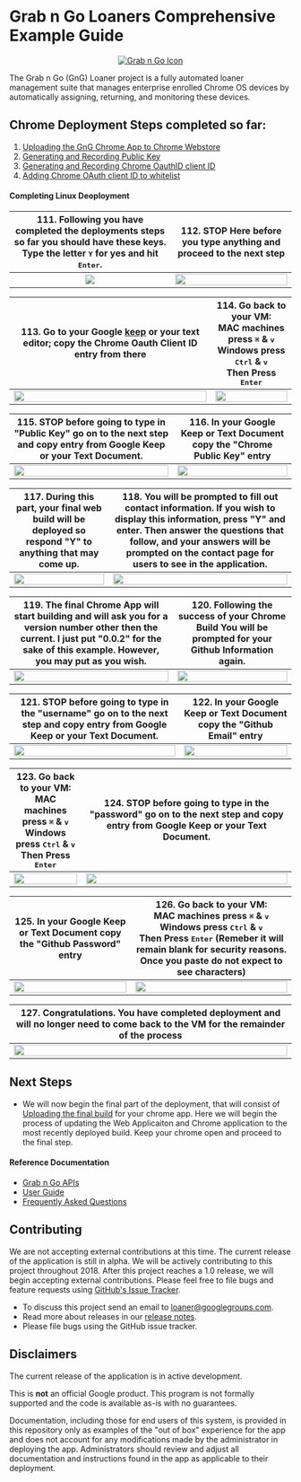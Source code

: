 <!-- mdformat off(GitHub header) -->
Grab n Go Loaners Comprehensive Example Guide
======
<!-- mdformat on -->

<p align="center">
  <a href="#grabngo--">
    <img src="https://storage.googleapis.com/gngloaners/gnglogo.png" alt="Grab n Go Icon" />
  </a>
</p>

The Grab n Go (GnG) Loaner project is a fully automated loaner management suite
that manages enterprise enrolled Chrome OS devices by automatically assigning,
returning, and monitoring these devices.


## Chrome Deployment Steps completed so far:
1.	[Uploading the GnG Chrome App to Chrome Webstore](https://github.com/kid-yume/gnglinuxdeployment/tree/dev/docs/deployment/chrome_deployment/uploading_to_chromestore) 
2.	[Generating and Recording Public Key](https://github.com/kid-yume/gnglinuxdeployment/tree/dev/docs/deployment/chrome_deployment/generating_and_recording_publickey)
3.	[Generating and Recording Chrome OauthID client ID](https://github.com/kid-yume/gnglinuxdeployment/tree/dev/docs/deployment/chrome_deployment/generating_and_recording_oauthid)
4.	[Adding Chrome OAuth client ID to whitelist](https://github.com/kid-yume/gnglinuxdeployment/tree/dev/docs/deployment/chrome_deployment/adding_chrome_oauth_clientid_to_whitelist)


#### Completing Linux Deoployment

**111.** Following you have completed the deployments steps so far you should have these keys. <br>Type the letter <kbd>Y</kbd> for yes and hit  <kbd>Enter</kbd>. |**112.** **STOP** Here before you type anything and proceed to the next step
:-------------------------:|:-------------------------:
<a href="https://storage.googleapis.com/gngloaner-compwalkt/Comprehensive%20Walkthrough/Web%20Application%20Deployment/pic111.jpg"><img src="https://storage.googleapis.com/gngloaner-compwalkt/Comprehensive%20Walkthrough/Web%20Application%20Deployment/pic111%4050x.jpg"/></a> |  <a href="https://storage.googleapis.com/gngloaner-compwalkt/Comprehensive%20Walkthrough/Web%20Application%20Deployment/pic112.jpg"><img src="https://storage.googleapis.com/gngloaner-compwalkt/Comprehensive%20Walkthrough/Web%20Application%20Deployment/pic112%4050x.jpg" style="width:100%"/></a>

**113.** Go to your Google [keep]() or your text editor; copy the **Chrome Oauth Client ID** entry from there|**114.**  Go back to your VM:<br>MAC machines press <kbd>&#x2318;</kbd> &  <kbd>v</kbd> <br> Windows press <kbd>Ctrl</kbd> & <kbd>v</kbd>  <br> Then Press <kbd>Enter</kbd>
:-------------------------:|:-------------------------:
<a href="https://storage.googleapis.com/gngloaner-compwalkt/Comprehensive%20Walkthrough/Web%20Application%20Deployment/pic113.jpg"><img src="https://storage.googleapis.com/gngloaner-compwalkt/Comprehensive%20Walkthrough/Web%20Application%20Deployment/pic113%4050%25.jpg" style="width:100%"/></a> |  <a href="https://storage.googleapis.com/gngloaner-compwalkt/Comprehensive%20Walkthrough/Web%20Application%20Deployment/pic114.jpg"><img src="https://storage.googleapis.com/gngloaner-compwalkt/Comprehensive%20Walkthrough/Web%20Application%20Deployment/pic114%4050%25.jpg" style="width:100%"/></a> 

**115.** STOP before going to type in "Public Key" go on to the next step and copy entry from Google Keep or your Text Document.|**116.** In your Google Keep or Text Document copy the "Chrome Public Key" entry
:-------------------------:|:-------------------------:
<a href="https://storage.googleapis.com/gngloaner-compwalkt/Comprehensive%20Walkthrough/Web%20Application%20Deployment/pic115.jpg"><img src="https://storage.googleapis.com/gngloaner-compwalkt/Comprehensive%20Walkthrough/Web%20Application%20Deployment/pic115%4050%25.jpg" style="width:100%"/></a> |  <a href="https://storage.googleapis.com/gngloaner-compwalkt/Comprehensive%20Walkthrough/Web%20Application%20Deployment/pic116.jpg"><img src="https://storage.googleapis.com/gngloaner-compwalkt/Comprehensive%20Walkthrough/Web%20Application%20Deployment/pic116%4050x.jpg" style="width:100%"/></a>


**117.** During this part, your final web build will be deployed so respond "Y" to anything that may come up. |**118.** You will be prompted to fill out contact information. If you wish to display this information, press "Y" and enter. Then answer the questions that follow, and your answers will be prompted on the contact page for users to see in the application.
:-------------------------:|:-------------------------:
<a href="https://storage.googleapis.com/gngloaner-compwalkt/Comprehensive%20Walkthrough/Web%20Application%20Deployment/pic117.jpg"><img src="https://storage.googleapis.com/gngloaner-compwalkt/Comprehensive%20Walkthrough/Web%20Application%20Deployment/pic117%4050%25.jpg" style="width:100%"/></a> |  <a href="https://storage.googleapis.com/gngloaner-compwalkt/Comprehensive%20Walkthrough/Web%20Application%20Deployment/pic118.jpg"><img src="https://storage.googleapis.com/gngloaner-compwalkt/Comprehensive%20Walkthrough/Web%20Application%20Deployment/pic118%4050%25.jpg" style="width:100%"/></a>

**119.** The final Chrome App will start building and will ask you for a version number other then the current. I just put "0.0.2" for the sake of this example. However, you may put as you wish.  |**120.** Following the success of your Chrome Build You will be prompted for your Github Information again. 
:-------------------------:|:-------------------------:
<a href="https://storage.googleapis.com/gngloaner-compwalkt/Comprehensive%20Walkthrough/Web%20Application%20Deployment/pic119.jpg"><img src="https://storage.googleapis.com/gngloaner-compwalkt/Comprehensive%20Walkthrough/Web%20Application%20Deployment/pic119%4050%25.jpg" style="width:100%"/></a> |  <a href="https://storage.googleapis.com/gngloaner-compwalkt/Comprehensive%20Walkthrough/Web%20Application%20Deployment/pic120.jpg"><img src="https://storage.googleapis.com/gngloaner-compwalkt/Comprehensive%20Walkthrough/Web%20Application%20Deployment/pic120%4050%25.jpg" style="width:100%"/></a>


**121.** STOP before going to type in the "username" go on to the next step and copy entry from Google Keep or your Text Document.|**122.** In your Google Keep or Text Document copy the "Github Email" entry
:-------------------------:|:-------------------------:
<a href="https://storage.googleapis.com/gngloaner-compwalkt/Comprehensive%20Walkthrough/Web%20Application%20Deployment/pic121.jpg"><img src="https://storage.googleapis.com/gngloaner-compwalkt/Comprehensive%20Walkthrough/Web%20Application%20Deployment/pic121%4050%25.jpg" style="width:100%"/></a> |  <a href="https://storage.googleapis.com/gngloaner-compwalkt/Comprehensive%20Walkthrough/Web%20Application%20Deployment/pic122.jpg"><img src="https://storage.googleapis.com/gngloaner-compwalkt/Comprehensive%20Walkthrough/Web%20Application%20Deployment/pic122%4050%25.jpg" style="width:100%"/></a>

**123.** Go back to your VM:<br>MAC machines press <kbd>&#x2318;</kbd> &  <kbd>v</kbd> <br> Windows press <kbd>Ctrl</kbd> & <kbd>v</kbd>  <br> Then Press <kbd>Enter</kbd>|**124.**  STOP before going to type in the "password" go on to the next step and copy entry from Google Keep or your Text Document.
:-------------------------:|:-------------------------:
<a href="https://storage.googleapis.com/gngloaner-compwalkt/Comprehensive%20Walkthrough/Web%20Application%20Deployment/pic123.jpg"><img src="https://storage.googleapis.com/gngloaner-compwalkt/Comprehensive%20Walkthrough/Web%20Application%20Deployment/pic123%4050%25.jpg" style="width:100%"/></a> |  <a href="https://storage.googleapis.com/gngloaner-compwalkt/Comprehensive%20Walkthrough/Web%20Application%20Deployment/pic124.jpg"><img src="https://storage.googleapis.com/gngloaner-compwalkt/Comprehensive%20Walkthrough/Web%20Application%20Deployment/pic124%4050%25.jpg" style="width:100%"/></a> 


**125.** In your Google Keep or Text Document copy the "Github Password" entry|**126.**  Go back to your VM:<br>MAC machines press <kbd>&#x2318;</kbd> &  <kbd>v</kbd> <br> Windows press <kbd>Ctrl</kbd> & <kbd>v</kbd>  <br> Then Press <kbd>Enter</kbd> (Remeber it will remain blank for security reasons. Once you paste do not expect to see characters)
:-------------------------:|:-------------------------:
 <a href="https://storage.googleapis.com/gngloaner-compwalkt/Comprehensive%20Walkthrough/Web%20Application%20Deployment/pic125.jpg"><img src="https://storage.googleapis.com/gngloaner-compwalkt/Comprehensive%20Walkthrough/Web%20Application%20Deployment/pic125%4050%25.jpg" style="width:100%"/></a> | <a href="https://storage.googleapis.com/gngloaner-compwalkt/Comprehensive%20Walkthrough/Web%20Application%20Deployment/pic13.jpg"><img src="https://storage.googleapis.com/gngloaner-compwalkt/Comprehensive%20Walkthrough/Web%20Application%20Deployment/pic13%4050%25.jpg" style="width:100%"/></a> 


**127.** Congratulations. You have completed deployment and will no longer need to come back to the VM for the remainder of the process  |
:-------------------------:|
<a href="https://storage.googleapis.com/gngloaner-compwalkt/Comprehensive%20Walkthrough/Web%20Application%20Deployment/pic126.jpg"><img src="https://storage.googleapis.com/gngloaner-compwalkt/Comprehensive%20Walkthrough/Web%20Application%20Deployment/pic126.jpg" style="width:100%"/></a>| 


## Next Steps
* We will now begin the final part of the deployment, that will consist of [Uploading the final build](https://github.com/kid-yume/gnglinuxdeployment/tree/dev/docs/deployment/chrome_deployment/uploading_final_build)
for your chrome app. Here we will begin the process of updating the Web Applicaiton and Chrome application to the most recently deployed build. Keep your chrome open and proceed to the final step. 


#### Reference Documentation

-   [Grab n Go APIs](docs/gng_apis.md)
-   [User Guide](docs/user_guide.md)
-   [Frequently Asked
    Questions](docs/faq.md)

## Contributing

We are not accepting external contributions at this time. The current release of
the application is still in alpha. We will be actively contributing to this
project throughout 2018. After this project reaches a 1.0 release, we will begin
accepting external contributions. Please feel free to file bugs and feature
requests using [GitHub's Issue
Tracker](https://github.com/google/loaner/issues).

* To discuss this project send an email to loaner@googlegroups.com.
* Read more about releases in our [release notes](docs/release_notes.md).
* Please file bugs using the GitHub issue tracker.


## Disclaimers

The current release of the application is in active development.

This is **not** an official Google product. This program is not formally
supported and the code is available as-is with no guarantees.

Documentation, including those for end users of this system, is provided in this
repository only as examples of the "out of box" experience for the app and does
not account for any modifications made by the administrator in deploying the
app. Administrators should review and adjust all documentation and instructions
found in the app as applicable to their deployment.

